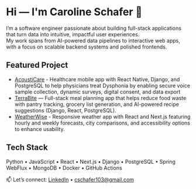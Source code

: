 # Hi — I'm Caroline Schafer 👋
I’m a software engineer passionate about building full-stack applications that turn data into intuitive, impactful user experiences.  
My work spans from AI-powered data pipelines to interactive web apps, with a focus on scalable backend systems and polished frontends.

## Featured Project
- [AcoustiCare](https://github.com/caroline-schafer103/Acousticare) - Healthcare mobile app with React Native, Django, and PostgreSQL to help physicians treat Dysphonia by enabling secure voice sample collection, dynamic surveys, digital consent, and data export
- [TerraBite](https://github.com/caroline-schafer103/TerraBite#) — Full-stack meal planning app that helps reduce food waste with pantry tracking, grocery list generation, and AI-powered recipe suggestions (Django, React, PostgreSQL).
- [WeatherWise](https://github.com/caroline-schafer103/WeatherWise) - Responsive weather app with React and Next.js featuring hourly and weekly forecasts, city comparisons, and accessibility options to enhance usability.

## Tech Stack
Python • JavaScript • React • Next.js • Django • PostgreSQL • Spring WebFlux • MongoDB • Docker • GitHub Actions

📫 Let’s connect: [LinkedIn](https://www.linkedin.com/in/caroline--schafer) • cschafer103@gmail.com
